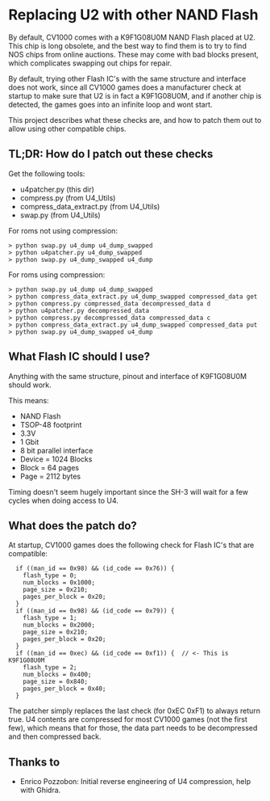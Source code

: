 # Replacing U2 with other NAND Flash 

By default, CV1000 comes with a K9F1G08U0M NAND Flash placed at U2. This chip is long obsolete, and the best way to find them is to try to find NOS chips from online auctions. These may come with bad blocks present, which complicates swapping out chips for repair.

By default, trying other Flash IC's with the same structure and interface does not work, since all CV1000 games does a manufacturer check at startup to make sure that U2 is in fact a K9F1G08U0M, and if another chip is detected, the games goes into an infinite loop and wont start.

This project describes what these checks are, and how to patch them out to allow using other compatible chips.

## TL;DR: How do I patch out these checks

Get the following tools:

- u4patcher.py (this dir)
- compress.py (from U4_Utils)
- compress_data_extract.py (from U4_Utils)
- swap.py (from U4_Utils)

For roms not using compression:

```
> python swap.py u4_dump u4_dump_swapped
> python u4patcher.py u4_dump_swapped
> python swap.py u4_dump_swapped u4_dump
```

For roms using compression:

```
> python swap.py u4_dump u4_dump_swapped
> python compress_data_extract.py u4_dump_swapped compressed_data get
> python compress.py compressed_data decompressed_data d
> python u4patcher.py decompressed_data
> python compress.py decompressed_data compressed_data c
> python compress_data_extract.py u4_dump_swapped compressed_data put
> python swap.py u4_dump_swapped u4_dump
```

## What Flash IC should I use?

Anything with the same structure, pinout and interface of K9F1G08U0M should work.

This means:
- NAND Flash
- TSOP-48 footprint
- 3.3V
- 1 Gbit
- 8 bit parallel interface
- Device = 1024 Blocks
- Block = 64 pages
- Page = 2112 bytes

Timing doesn't seem hugely important since the SH-3 will wait for a few cycles when doing access to U4.

## What does the patch do?

At startup, CV1000 games does the following check for Flash IC's that are compatible:

```
  if ((man_id == 0x98) && (id_code == 0x76)) {
    flash_type = 0;
    num_blocks = 0x1000;
    page_size = 0x210;
    pages_per_block = 0x20;
  }
  if ((man_id == 0x98) && (id_code == 0x79)) {
    flash_type = 1;
    num_blocks = 0x2000;
    page_size = 0x210;
    pages_per_block = 0x20;
  }
  if ((man_id == 0xec) && (id_code == 0xf1)) {  // <- This is K9F1G08U0M
    flash_type = 2;
    num_blocks = 0x400;
    page_size = 0x840;
    pages_per_block = 0x40;
  }
```

The patcher simply replaces the last check (for 0xEC 0xF1) to always return true. U4 contents are compressed for most CV1000 games (not the first few), which means that for those, the data part needs to be decompressed and then compressed back.

## Thanks to
- Enrico Pozzobon: Initial reverse engineering of U4 compression, help with Ghidra.
